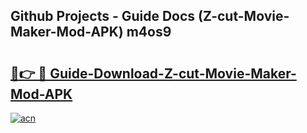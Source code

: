 ## Github Projects - Guide Docs (Z-cut-Movie-Maker-Mod-APK) m4os9

# <h2><a href="https://apkcomod.com?title=Z-cut-Movie-Maker-Mod-APK">🔗👉 🔴 Guide-Download-Z-cut-Movie-Maker-Mod-APK </a></h2>

[![acn](https://github.com/user-attachments/assets/0f9c940e-d8b0-45ae-aac7-cd30a18b3e1c)](https://apkcomod.com?title=Z-cut-Movie-Maker-Mod-APK)
